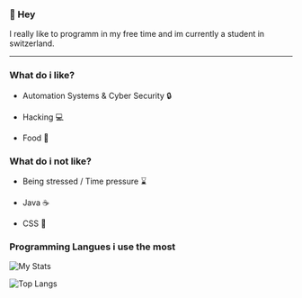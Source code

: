 ### 👋 Hey
I really like to programm in my free time and im currently a student in switzerland.

---

### What do i like?

- Automation Systems & Cyber Security 🔒

- Hacking 💻

- Food 🍔

### What do i not like?

- Being stressed / Time pressure ⌛

- Java ☕

- CSS 🎨

### Programming Langues i use the most
![My Stats](https://github-readme-stats.vercel.app/api?username=KnockedCoding&show_icons=true&theme=cobalt)

![Top Langs](https://github-readme-stats.vercel.app/api/top-langs/?username=KnockedCoding)

